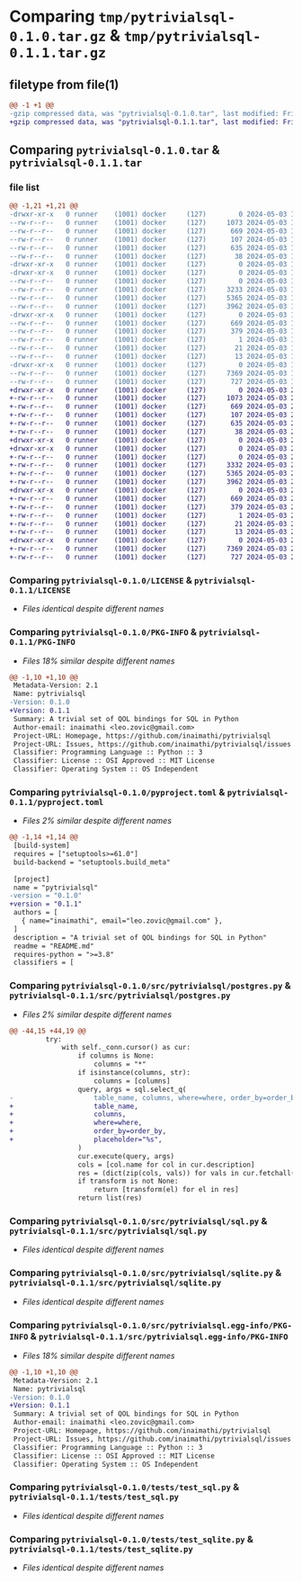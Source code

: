 # Comparing `tmp/pytrivialsql-0.1.0.tar.gz` & `tmp/pytrivialsql-0.1.1.tar.gz`

## filetype from file(1)

```diff
@@ -1 +1 @@
-gzip compressed data, was "pytrivialsql-0.1.0.tar", last modified: Fri May  3 19:49:59 2024, max compression
+gzip compressed data, was "pytrivialsql-0.1.1.tar", last modified: Fri May  3 20:46:16 2024, max compression
```

## Comparing `pytrivialsql-0.1.0.tar` & `pytrivialsql-0.1.1.tar`

### file list

```diff
@@ -1,21 +1,21 @@
-drwxr-xr-x   0 runner    (1001) docker     (127)        0 2024-05-03 19:49:59.367769 pytrivialsql-0.1.0/
--rw-r--r--   0 runner    (1001) docker     (127)     1073 2024-05-03 19:49:55.000000 pytrivialsql-0.1.0/LICENSE
--rw-r--r--   0 runner    (1001) docker     (127)      669 2024-05-03 19:49:59.367769 pytrivialsql-0.1.0/PKG-INFO
--rw-r--r--   0 runner    (1001) docker     (127)      107 2024-05-03 19:49:55.000000 pytrivialsql-0.1.0/README.md
--rw-r--r--   0 runner    (1001) docker     (127)      635 2024-05-03 19:49:55.000000 pytrivialsql-0.1.0/pyproject.toml
--rw-r--r--   0 runner    (1001) docker     (127)       38 2024-05-03 19:49:59.367769 pytrivialsql-0.1.0/setup.cfg
-drwxr-xr-x   0 runner    (1001) docker     (127)        0 2024-05-03 19:49:59.363769 pytrivialsql-0.1.0/src/
-drwxr-xr-x   0 runner    (1001) docker     (127)        0 2024-05-03 19:49:59.367769 pytrivialsql-0.1.0/src/pytrivialsql/
--rw-r--r--   0 runner    (1001) docker     (127)        0 2024-05-03 19:49:55.000000 pytrivialsql-0.1.0/src/pytrivialsql/__init__.py
--rw-r--r--   0 runner    (1001) docker     (127)     3233 2024-05-03 19:49:55.000000 pytrivialsql-0.1.0/src/pytrivialsql/postgres.py
--rw-r--r--   0 runner    (1001) docker     (127)     5365 2024-05-03 19:49:55.000000 pytrivialsql-0.1.0/src/pytrivialsql/sql.py
--rw-r--r--   0 runner    (1001) docker     (127)     3962 2024-05-03 19:49:55.000000 pytrivialsql-0.1.0/src/pytrivialsql/sqlite.py
-drwxr-xr-x   0 runner    (1001) docker     (127)        0 2024-05-03 19:49:59.367769 pytrivialsql-0.1.0/src/pytrivialsql.egg-info/
--rw-r--r--   0 runner    (1001) docker     (127)      669 2024-05-03 19:49:59.000000 pytrivialsql-0.1.0/src/pytrivialsql.egg-info/PKG-INFO
--rw-r--r--   0 runner    (1001) docker     (127)      379 2024-05-03 19:49:59.000000 pytrivialsql-0.1.0/src/pytrivialsql.egg-info/SOURCES.txt
--rw-r--r--   0 runner    (1001) docker     (127)        1 2024-05-03 19:49:59.000000 pytrivialsql-0.1.0/src/pytrivialsql.egg-info/dependency_links.txt
--rw-r--r--   0 runner    (1001) docker     (127)       21 2024-05-03 19:49:59.000000 pytrivialsql-0.1.0/src/pytrivialsql.egg-info/requires.txt
--rw-r--r--   0 runner    (1001) docker     (127)       13 2024-05-03 19:49:59.000000 pytrivialsql-0.1.0/src/pytrivialsql.egg-info/top_level.txt
-drwxr-xr-x   0 runner    (1001) docker     (127)        0 2024-05-03 19:49:59.367769 pytrivialsql-0.1.0/tests/
--rw-r--r--   0 runner    (1001) docker     (127)     7369 2024-05-03 19:49:55.000000 pytrivialsql-0.1.0/tests/test_sql.py
--rw-r--r--   0 runner    (1001) docker     (127)      727 2024-05-03 19:49:55.000000 pytrivialsql-0.1.0/tests/test_sqlite.py
+drwxr-xr-x   0 runner    (1001) docker     (127)        0 2024-05-03 20:46:16.315246 pytrivialsql-0.1.1/
+-rw-r--r--   0 runner    (1001) docker     (127)     1073 2024-05-03 20:46:11.000000 pytrivialsql-0.1.1/LICENSE
+-rw-r--r--   0 runner    (1001) docker     (127)      669 2024-05-03 20:46:16.315246 pytrivialsql-0.1.1/PKG-INFO
+-rw-r--r--   0 runner    (1001) docker     (127)      107 2024-05-03 20:46:11.000000 pytrivialsql-0.1.1/README.md
+-rw-r--r--   0 runner    (1001) docker     (127)      635 2024-05-03 20:46:11.000000 pytrivialsql-0.1.1/pyproject.toml
+-rw-r--r--   0 runner    (1001) docker     (127)       38 2024-05-03 20:46:16.315246 pytrivialsql-0.1.1/setup.cfg
+drwxr-xr-x   0 runner    (1001) docker     (127)        0 2024-05-03 20:46:16.311246 pytrivialsql-0.1.1/src/
+drwxr-xr-x   0 runner    (1001) docker     (127)        0 2024-05-03 20:46:16.315246 pytrivialsql-0.1.1/src/pytrivialsql/
+-rw-r--r--   0 runner    (1001) docker     (127)        0 2024-05-03 20:46:11.000000 pytrivialsql-0.1.1/src/pytrivialsql/__init__.py
+-rw-r--r--   0 runner    (1001) docker     (127)     3332 2024-05-03 20:46:11.000000 pytrivialsql-0.1.1/src/pytrivialsql/postgres.py
+-rw-r--r--   0 runner    (1001) docker     (127)     5365 2024-05-03 20:46:11.000000 pytrivialsql-0.1.1/src/pytrivialsql/sql.py
+-rw-r--r--   0 runner    (1001) docker     (127)     3962 2024-05-03 20:46:11.000000 pytrivialsql-0.1.1/src/pytrivialsql/sqlite.py
+drwxr-xr-x   0 runner    (1001) docker     (127)        0 2024-05-03 20:46:16.315246 pytrivialsql-0.1.1/src/pytrivialsql.egg-info/
+-rw-r--r--   0 runner    (1001) docker     (127)      669 2024-05-03 20:46:16.000000 pytrivialsql-0.1.1/src/pytrivialsql.egg-info/PKG-INFO
+-rw-r--r--   0 runner    (1001) docker     (127)      379 2024-05-03 20:46:16.000000 pytrivialsql-0.1.1/src/pytrivialsql.egg-info/SOURCES.txt
+-rw-r--r--   0 runner    (1001) docker     (127)        1 2024-05-03 20:46:16.000000 pytrivialsql-0.1.1/src/pytrivialsql.egg-info/dependency_links.txt
+-rw-r--r--   0 runner    (1001) docker     (127)       21 2024-05-03 20:46:16.000000 pytrivialsql-0.1.1/src/pytrivialsql.egg-info/requires.txt
+-rw-r--r--   0 runner    (1001) docker     (127)       13 2024-05-03 20:46:16.000000 pytrivialsql-0.1.1/src/pytrivialsql.egg-info/top_level.txt
+drwxr-xr-x   0 runner    (1001) docker     (127)        0 2024-05-03 20:46:16.315246 pytrivialsql-0.1.1/tests/
+-rw-r--r--   0 runner    (1001) docker     (127)     7369 2024-05-03 20:46:11.000000 pytrivialsql-0.1.1/tests/test_sql.py
+-rw-r--r--   0 runner    (1001) docker     (127)      727 2024-05-03 20:46:11.000000 pytrivialsql-0.1.1/tests/test_sqlite.py
```

### Comparing `pytrivialsql-0.1.0/LICENSE` & `pytrivialsql-0.1.1/LICENSE`

 * *Files identical despite different names*

### Comparing `pytrivialsql-0.1.0/PKG-INFO` & `pytrivialsql-0.1.1/PKG-INFO`

 * *Files 18% similar despite different names*

```diff
@@ -1,10 +1,10 @@
 Metadata-Version: 2.1
 Name: pytrivialsql
-Version: 0.1.0
+Version: 0.1.1
 Summary: A trivial set of QOL bindings for SQL in Python
 Author-email: inaimathi <leo.zovic@gmail.com>
 Project-URL: Homepage, https://github.com/inaimathi/pytrivialsql
 Project-URL: Issues, https://github.com/inaimathi/pytrivialsql/issues
 Classifier: Programming Language :: Python :: 3
 Classifier: License :: OSI Approved :: MIT License
 Classifier: Operating System :: OS Independent
```

### Comparing `pytrivialsql-0.1.0/pyproject.toml` & `pytrivialsql-0.1.1/pyproject.toml`

 * *Files 2% similar despite different names*

```diff
@@ -1,14 +1,14 @@
 [build-system]
 requires = ["setuptools>=61.0"]
 build-backend = "setuptools.build_meta"
 
 [project]
 name = "pytrivialsql"
-version = "0.1.0"
+version = "0.1.1"
 authors = [
   { name="inaimathi", email="leo.zovic@gmail.com" },
 ]
 description = "A trivial set of QOL bindings for SQL in Python"
 readme = "README.md"
 requires-python = ">=3.8"
 classifiers = [
```

### Comparing `pytrivialsql-0.1.0/src/pytrivialsql/postgres.py` & `pytrivialsql-0.1.1/src/pytrivialsql/postgres.py`

 * *Files 2% similar despite different names*

```diff
@@ -44,15 +44,19 @@
         try:
             with self._conn.cursor() as cur:
                 if columns is None:
                     columns = "*"
                 if isinstance(columns, str):
                     columns = [columns]
                 query, args = sql.select_q(
-                    table_name, columns, where=where, order_by=order_by
+                    table_name,
+                    columns,
+                    where=where,
+                    order_by=order_by,
+                    placeholder="%s",
                 )
                 cur.execute(query, args)
                 cols = [col.name for col in cur.description]
                 res = (dict(zip(cols, vals)) for vals in cur.fetchall())
                 if transform is not None:
                     return [transform(el) for el in res]
                 return list(res)
```

### Comparing `pytrivialsql-0.1.0/src/pytrivialsql/sql.py` & `pytrivialsql-0.1.1/src/pytrivialsql/sql.py`

 * *Files identical despite different names*

### Comparing `pytrivialsql-0.1.0/src/pytrivialsql/sqlite.py` & `pytrivialsql-0.1.1/src/pytrivialsql/sqlite.py`

 * *Files identical despite different names*

### Comparing `pytrivialsql-0.1.0/src/pytrivialsql.egg-info/PKG-INFO` & `pytrivialsql-0.1.1/src/pytrivialsql.egg-info/PKG-INFO`

 * *Files 18% similar despite different names*

```diff
@@ -1,10 +1,10 @@
 Metadata-Version: 2.1
 Name: pytrivialsql
-Version: 0.1.0
+Version: 0.1.1
 Summary: A trivial set of QOL bindings for SQL in Python
 Author-email: inaimathi <leo.zovic@gmail.com>
 Project-URL: Homepage, https://github.com/inaimathi/pytrivialsql
 Project-URL: Issues, https://github.com/inaimathi/pytrivialsql/issues
 Classifier: Programming Language :: Python :: 3
 Classifier: License :: OSI Approved :: MIT License
 Classifier: Operating System :: OS Independent
```

### Comparing `pytrivialsql-0.1.0/tests/test_sql.py` & `pytrivialsql-0.1.1/tests/test_sql.py`

 * *Files identical despite different names*

### Comparing `pytrivialsql-0.1.0/tests/test_sqlite.py` & `pytrivialsql-0.1.1/tests/test_sqlite.py`

 * *Files identical despite different names*

